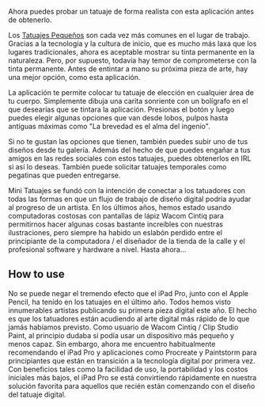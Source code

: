 Ahora puedes probar un tatuaje de forma realista con esta aplicación antes de obtenerlo.

Los <a href="https://minitatuajes.com/">Tatuajes Pequeños</a> son cada vez más comunes en el lugar de trabajo. Gracias a la tecnología y la cultura de inicio, que es mucho más laxa que los lugares tradicionales, ahora es aceptable mostrar su tinta permanente en la naturaleza. Pero, por supuesto, todavía hay temor de comprometerse con la tinta permanente. Antes de entintar a mano su próxima pieza de arte, hay una mejor opción, como esta aplicación.

La aplicación te permite colocar tu tatuaje de elección en cualquier área de tu cuerpo.  Simplemente dibuja una carita sonriente con un bolígrafo en el que desearías que se tintara la aplicación. Presionas el botón y luego puedes elegir algunas opciones que van desde lobos, pulpos hasta antiguas máximas como "La brevedad es el alma del ingenio".

Si no te gustan las opciones que tienen, también puedes subir uno de tus diseños desde tu galería. Además del hecho de que puedes engañar a tus amigos en las redes sociales con estos tatuajes, puedes obtenerlos en IRL si así lo deseas. 
También puede solicitar tatuajes temporales como pegatinas que pueden entregarse. 

Mini Tatuajes se fundó con la intención de conectar a los tatuadores con todas las formas en que un flujo de trabajo de diseño digital podría ayudar al progreso de un artista. En los últimos años, hemos estado usando computadoras costosas con pantallas de lápiz Wacom Cintiq para permitirnos hacer algunas cosas bastante increíbles con nuestras ilustraciones, pero siempre ha habido un eslabón perdido entre el principiante de la computadora / el diseñador de la tienda de la calle y el profesional software y hardware a nivel. Hasta ahora...

How to use
----------
No se puede negar el tremendo efecto que el iPad Pro, junto con el Apple Pencil, ha tenido en los tatuajes en el último año. Todos hemos visto innumerables artistas publicando su primera pieza digital este año. El hecho es que los tatuadores están acudiendo al arte digital más rápido de lo que jamás habíamos previsto. Como usuario de Wacom Cintiq / Clip Studio Paint, al principio dudaba si podía usar un dispositivo más pequeño y menos capaz. Sin embargo, ahora me encuentro habitualmente recomendando el iPad Pro y aplicaciones como Procreate y Paintstorm para principiantes que están en transición a la tecnología digital por primera vez. Con beneficios tales como la facilidad de uso, la portabilidad y los costos iniciales más bajos, el iPad Pro se está convirtiendo rápidamente en nuestra solución favorita para aquellos que recién están comenzando con el diseño del tatuaje digital. 
